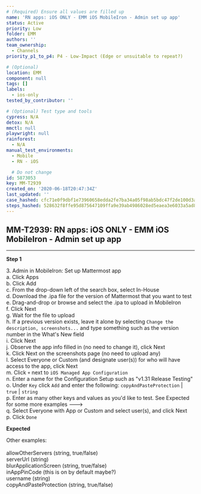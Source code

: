 ```yaml
---
# (Required) Ensure all values are filled up
name: 'RN apps: iOS ONLY - EMM iOS MobileIron - Admin set up app'
status: Active
priority: Low
folder: EMM
authors: ''
team_ownership:
  - Channels
priority_p1_to_p4: P4 - Low-Impact (Edge or unsuitable to repeat?)

# (Optional)
location: EMM
component: null
tags: []
labels:
  - ios-only
tested_by_contributor: ''

# (Optional) Test type and tools
cypress: N/A
detox: N/A
mmctl: null
playwright: null
rainforest:
  - N/A
manual_test_environments:
  - Mobile
  - RN - iOS

  # Do not change
id: 5873053
key: MM-T2939
created_on: '2020-06-18T20:47:34Z'
last_updated: ''
case_hashed: cfc71e0f9dbf1e73960658edda2fe7ba34a05f98ab5bdc47f2de100d3a2b262cbad68c6f92ccdc784c7c2e4b1dd90e6a
steps_hashed: 528632f8ffe95d875647109ffa9e39ab4986028ed5eaea3e6033a5ad80fc0b02237080531313e1a3a7be612b3e75c056
---
```


<!-- (Auto-generated) Based on frontmatter's "key" and "name" -->

## MM-T2939: RN apps: iOS ONLY - EMM iOS MobileIron - Admin set up app

---

**Step 1**

3\. Admin in MobileIron: Set up Mattermost app\
a. Click Apps\
b. Click Add\
c. From the drop-down left of the search box, select In-House\
d. Download the .ipa file for the version of Mattermost that you want to test\
e. Drag-and-drop or browse and select the .ipa to upload in MobileIron\
f. Click Next\
g. Wait for the file to upload\
h. If a previous version exists, leave it alone by selecting `Change the description, screenshots...` and type something such as the version number in the What's New field\
i. Click Next\
j. Observe the app info filled in (no need to change it), click Next\
k. Click Next on the screenshots page (no need to upload any)\
l. Select Everyone or Custom (and designate user(s)) for who will have access to the app, click Next\
m. Click `+` next to `iOS Managed App Configuration`\
n. Enter a name for the Configuration Setup such as "v1.31 Release Testing"\
o. Under `Key` click `Add` and enter the following: `copyAndPasteProtection` | `true` | `string`\
p. Enter as many other keys and values as you'd like to test. See Expected for some more examples --->\
q. Select Everyone with App or Custom and select user(s), and click Next\
p. Click `Done`

**Expected**

Other examples:\
\
allowOtherServers (string, true/false)\
serverUrl (string)\
blurApplicationScreen (string, true/false)\
inAppPinCode (this is on by default maybe?)\
username (string)\
copyAndPasteProtection (string, true/false)
